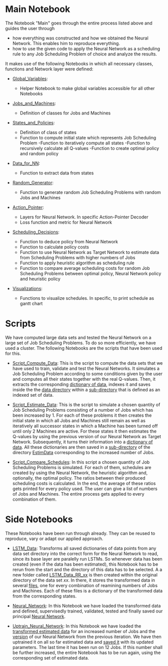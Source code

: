 # Main Notebook

The Notebook "Main" goes through the entire process listed above and guides the user through
* how everything was constructed and how we obtained the Neural Network. This enables him to reproduce everything.
* how to use the given code to apply the Neural Network as a scheduling rule to any Job Scheduling Problem of choice and analyze the results.

It makes use of the following Notebooks in which all necessary classes, functions and Network layer were defined:

- [Global_Variables](https://github.com/Dieguinho1612/Job-Scheduling-Deep-Reinforcement-Learning/blob/main/Notebooks/Global_Variables.ipynb):
  - Helper Notebook to make global variables accessible for all other Notebooks

- [Jobs_and_Machines](https://github.com/Dieguinho1612/Job-Scheduling-Deep-Reinforcement-Learning/blob/main/Notebooks/Jobs_and_Machines.ipynb):
  - Definition of classes for Jobs and Machines

- [States_and_Policies](https://github.com/Dieguinho1612/Job-Scheduling-Deep-Reinforcement-Learning/blob/main/Notebooks/States_and_Policies.ipynb):
  - Definition of class of states
  - Function to compute initial state which represents Job Scheduling Problem
  -Function to iteratively compute all states
  -Function to recursively calculate all Q-values
  -Function to create optimal policy and random policy
  
- [Data_for_NN](https://github.com/Dieguinho1612/Job-Scheduling-Deep-Reinforcement-Learning/blob/main/Notebooks/Data_for_NN.ipynb):
  - Function to extract data from states
    
- [Random_Generator](https://github.com/Dieguinho1612/Job-Scheduling-Deep-Reinforcement-Learning/blob/main/Notebooks/Random_Generator.ipynb):
  - Function to generate random Job Scheduling Problems with random Jobs and Machines
  
- [Action_Pointer](https://github.com/Dieguinho1612/Job-Scheduling-Deep-Reinforcement-Learning/blob/main/Notebooks/Action_Pointer.ipynb):
  - Layers for Neural Network. In specific Action-Pointer Decoder
  - Loss function and metric for Neural Network
  
- [Scheduling_Decisions](https://github.com/Dieguinho1612/Job-Scheduling-Deep-Reinforcement-Learning/blob/main/Notebooks/Scheduling_Decisions.ipynb):
  - Function to deduce policy from Neural Network
  - Function to calculate policy costs
  - Function to use Neural Network as Target Network to estimate data from Scheduling Problems with higher numbers of Jobs
  - Function to apply heuristic algorithm as scheduling rule
  - Function to compare average scheduling costs for random Job Scheduling Problems between optimal policy, Neural Network policy and heuristic policy  
  
- [Visualizations](https://github.com/Dieguinho1612/Job-Scheduling-Deep-Reinforcement-Learning/blob/main/Notebooks/Visualizations.ipynb):
  - Functions to visualize schedules. In specific, to print schedule as gantt chart

# Scripts

We have computed large data sets and tested the Neural Network on a large set of Job Scheduling Problems. To do so more efficiently, we have used a cluster. The following Notebooks are the scripts that have been used for this.

- [Script_Compute_Data](https://github.com/Dieguinho1612/Job-Scheduling-Deep-Reinforcement-Learning/blob/main/Notebooks/Script_Compute_Data.ipynb): This is the script to compute the data sets that we have used to train, validate and test the Neural Networks. It simulates a Job Scheduling Problem according to some conditions given by the user and computes all their states together with the real Q-values. Then, it extracts the corresponding [dictionary of data](https://github.com/Dieguinho1612/Job-Scheduling-Deep-Reinforcement-Learning/blob/main/Data/DataSet_01/data_01_0000.pickle), indexes it and saves inside the the [data directory](https://github.com/Dieguinho1612/Job-Scheduling-Deep-Reinforcement-Learning/tree/main/Data) within a [sub-directory](https://github.com/Dieguinho1612/Job-Scheduling-Deep-Reinforcement-Learning/tree/main/Data/DataSet_01) that is defined as an indexed set of data.

- [Script_Estimate_Data](https://github.com/Dieguinho1612/Job-Scheduling-Deep-Reinforcement-Learning/blob/main/Notebooks/Script_Estimate_Data.ipynb): This is the script to simulate a chosen quantity of Job Scheduling Problems consisting of a number of Jobs which has been increased by 1. For each of these problems it then creates the initial state in which all Jobs and Machines still remain as well as iteratively all successor states in which a Machine has been turned off until only 2 Machines are active. For these states it then estimates the Q-values by using the previous version of our Neural Network as Target Network. Subsequently, it turns their information into a [dictionary of data](https://github.com/Dieguinho1612/Job-Scheduling-Deep-Reinforcement-Learning/blob/main/Data/EstimData/9_Jobs/estim_data_9_Jobs_1.pickle). All these dictionaries are then saved in a [sub-directory](https://github.com/Dieguinho1612/Job-Scheduling-Deep-Reinforcement-Learning/tree/main/Data/EstimData/9_Jobs) of the directory [EstimData](https://github.com/Dieguinho1612/Job-Scheduling-Deep-Reinforcement-Learning/tree/main/Data/EstimData) corresponding to the increased number of Jobs.

- [Script_Compare_Schedules](https://github.com/Dieguinho1612/Job-Scheduling-Deep-Reinforcement-Learning/blob/main/Notebooks/Script_Compare_Schedules.ipynb): In this script a chosen quantity of Job Scheduling Problems is simulated. For each of them, schedules are created by using the Neural Network, the heuristic algorithm and, optionally, the optimal policy. The ratios between their produced scheduling costs is calculated. In the end, the average of these ratios gets printed for every policy used. The user can give a list of numbers of Jobs and Machines. The entire process gets applied to every combination of them.

# Side Notebooks

These Notebooks have been run through already. They can be reused to reproduce, vary or adapt our applied approach.

- [LSTM_Data](https://github.com/Dieguinho1612/Job-Scheduling-Deep-Reinforcement-Learning/blob/main/Notebooks/LSTM_Data.ipynb): Transforms all saved dictionaries of data points from any data set directory into the correct form for the Neural Network to read, since its base layer are paralelly run LSTMs. So whenever data has been created (even if the data has been estimated), this Notebook has to be rerun from the start and the directory of this data has to be selected. A a new folder called [LSTM_Data_RR_xx](https://github.com/Dieguinho1612/Job-Scheduling-Deep-Reinforcement-Learning/tree/main/Data/DataSet_01/LSTM_Data_RR_01) is then created within the original directory of the data set <i>xx</i>. In there, it stores the transformed data in several [files](https://github.com/Dieguinho1612/Job-Scheduling-Deep-Reinforcement-Learning/blob/main/Data/DataSet_01/LSTM_Data_RR_01/8-jobs-4-machines_01.pickle), one for every combination of reamining numbers of Jobs and Machines. Each of these files is a dictionary of the transformed data from the corresponding states.

- [Neural_Network](https://github.com/Dieguinho1612/Job-Scheduling-Deep-Reinforcement-Learning/blob/main/Notebooks/Neural_Network.ipynb): In this Notebook we have loaded the transformed data and defined, supervisedly trained, validated, tested and finally saved our principal [Neural Network](https://github.com/Dieguinho1612/Job-Scheduling-Deep-Reinforcement-Learning/blob/main/Neural_Networks/Neural_Network.h5).
- [Uptrain_Neural_Network](https://github.com/Dieguinho1612/Job-Scheduling-Deep-Reinforcement-Learning/blob/main/Notebooks/Uptrain_Neural_Network.ipynb): In this Notebook we have loaded the [transformed estimated data](https://github.com/Dieguinho1612/Job-Scheduling-Deep-Reinforcement-Learning/tree/main/Data/EstimData/9_Jobs/LSTM_EstimData_RR) for an increased number of Jobs and the [version](https://github.com/Dieguinho1612/Job-Scheduling-Deep-Reinforcement-Learning/blob/main/Neural_Networks/Uptrained_Neural_Network_11_Jobs.h5) of our Neural Network from the previous iteration. We have then uptrained it on all so far estimated data and [saved it](https://github.com/Dieguinho1612/Job-Scheduling-Deep-Reinforcement-Learning/blob/main/Neural_Networks/Uptrained_Neural_Network_12_Jobs.h5) with its updated parameters. The last time it has been run on 12 Jobs. If this number shall be further increased, the entire Notebook has to be run again, using the corresponding set of estimated data.

